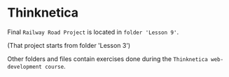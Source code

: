 # Thinknetica

Final `Railway Road Project` is located in `folder 'Lesson 9'`.

(That project starts from folder 'Lesson 3')


Other folders and files contain exercises done during the `Thinknetica web-development course`.
